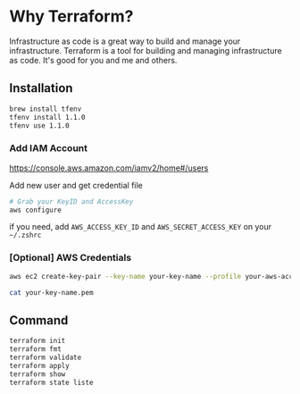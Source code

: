 # Why Terraform?

Infrastructure as code is a great way to build and manage your infrastructure.
Terraform is a tool for building and managing infrastructure as code.
It's good for you and me and others.

## Installation

```bash
brew install tfenv
tfenv install 1.1.0
tfenv use 1.1.0
```

### Add IAM Account

https://console.aws.amazon.com/iamv2/home#/users

Add new user and get credential file

```bash
# Grab your KeyID and AccessKey
aws configure
```
if you need, add `AWS_ACCESS_KEY_ID` and `AWS_SECRET_ACCESS_KEY` on your `~/.zshrc`

### [Optional] AWS Credentials

```bash
aws ec2 create-key-pair --key-name your-key-name --profile your-aws-account-name | python -c "import sys, json; print(json.load(sys.stdin)['KeyMaterial'])" > your-key-name.pem  && chmod 400 your-key-name.pem

cat your-key-name.pem
```

## Command

```bash
terraform init
terraform fmt
terraform validate
terraform apply
terraform show
terraform state liste
```
